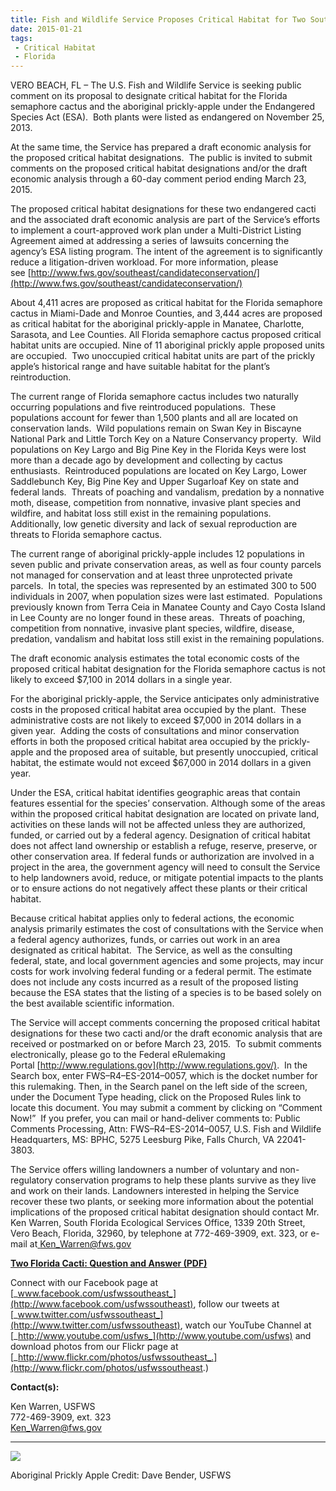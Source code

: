 ```yaml
---
title: Fish and Wildlife Service Proposes Critical Habitat for Two South Florida Cacti
date: 2015-01-21
tags:
 - Critical Habitat
 - Florida
---
```


VERO BEACH, FL – The U.S. Fish and Wildlife Service is seeking public comment on its proposal to designate critical habitat for the Florida semaphore cactus and the aboriginal prickly-apple under the Endangered Species Act (ESA).  Both plants were listed as endangered on November 25, 2013.

At the same time, the Service has prepared a draft economic analysis for the proposed critical habitat designations.  The public is invited to submit comments on the proposed critical habitat designations and/or the draft economic analysis through a 60-day comment period ending March 23, 2015.

The proposed critical habitat designations for these two endangered cacti and the associated draft economic analysis are part of the Service’s efforts to implement a court-approved work plan under a Multi-District Listing Agreement aimed at addressing a series of lawsuits concerning the agency’s ESA listing program. The intent of the agreement is to significantly reduce a litigation-driven workload. For more information, please see [http://www.fws.gov/southeast/candidateconservation/](http://www.fws.gov/southeast/candidateconservation/)

About 4,411 acres are proposed as critical habitat for the Florida semaphore cactus in Miami-Dade and Monroe Counties, and 3,444 acres are proposed as critical habitat for the aboriginal prickly-apple in Manatee, Charlotte, Sarasota, and Lee Counties. All Florida semaphore cactus proposed critical habitat units are occupied. Nine of 11 aboriginal prickly apple proposed units are occupied.  Two unoccupied critical habitat units are part of the prickly apple’s historical range and have suitable habitat for the plant’s reintroduction. 

The current range of Florida semaphore cactus includes two naturally occurring populations and five reintroduced populations.  These populations account for fewer than 1,500 plants and all are located on conservation lands.  Wild populations remain on Swan Key in Biscayne National Park and Little Torch Key on a Nature Conservancy property.  Wild populations on Key Largo and Big Pine Key in the Florida Keys were lost more than a decade ago by development and collecting by cactus enthusiasts.  Reintroduced populations are located on Key Largo, Lower Saddlebunch Key, Big Pine Key and Upper Sugarloaf Key on state and federal lands.  Threats of poaching and vandalism, predation by a nonnative moth, disease, competition from nonnative, invasive plant species and wildfire, and habitat loss still exist in the remaining populations.  Additionally, low genetic diversity and lack of sexual reproduction are threats to Florida semaphore cactus. 

The current range of aboriginal prickly-apple includes 12 populations in seven public and private conservation areas, as well as four county parcels not managed for conservation and at least three unprotected private parcels.  In total, the species was represented by an estimated 300 to 500 individuals in 2007, when population sizes were last estimated.  Populations previously known from Terra Ceia in Manatee County and Cayo Costa Island in Lee County are no longer found in these areas.  Threats of poaching, competition from nonnative, invasive plant species, wildfire, disease, predation, vandalism and habitat loss still exist in the remaining populations.

The draft economic analysis estimates the total economic costs of the proposed critical habitat designation for the Florida semaphore cactus is not likely to exceed $7,100 in 2014 dollars in a single year.

For the aboriginal prickly-apple, the Service anticipates only administrative costs in the proposed critical habitat area occupied by the plant.  These administrative costs are not likely to exceed $7,000 in 2014 dollars in a given year.  Adding the costs of consultations and minor conservation efforts in both the proposed critical habitat area occupied by the prickly-apple and the proposed area of suitable, but presently unoccupied, critical habitat, the estimate would not exceed $67,000 in 2014 dollars in a given year.

Under the ESA, critical habitat identifies geographic areas that contain features essential for the species’ conservation. Although some of the areas within the proposed critical habitat designation are located on private land, activities on these lands will not be affected unless they are authorized, funded, or carried out by a federal agency. Designation of critical habitat does not affect land ownership or establish a refuge, reserve, preserve, or other conservation area. If federal funds or authorization are involved in a project in the area, the government agency will need to consult the Service to help landowners avoid, reduce, or mitigate potential impacts to the plants or to ensure actions do not negatively affect these plants or their critical habitat.

Because critical habitat applies only to federal actions, the economic analysis primarily estimates the cost of consultations with the Service when a federal agency authorizes, funds, or carries out work in an area designated as critical habitat.  The Service, as well as the consulting federal, state, and local government agencies and some projects, may incur costs for work involving federal funding or a federal permit. The estimate does not include any costs incurred as a result of the proposed listing because the ESA states that the listing of a species is to be based solely on the best available scientific information.

The Service will accept comments concerning the proposed critical habitat designations for these two cacti and/or the draft economic analysis that are received or postmarked on or before March 23, 2015.  To submit comments electronically, please go to the Federal eRulemaking Portal [http://www.regulations.gov](http://www.regulations.gov/).  In the Search box, enter FWS–R4–ES-2014–0057, which is the docket number for this rulemaking. Then, in the Search panel on the left side of the screen, under the Document Type heading, click on the Proposed Rules link to locate this document. You may submit a comment by clicking on “Comment Now!”  If you prefer, you can mail or hand-deliver comments to: Public Comments Processing, Attn: FWS–R4–ES-2014–0057, U.S. Fish and Wildlife Headquarters, MS: BPHC, 5275 Leesburg Pike, Falls Church, VA 22041-3803.

The Service offers willing landowners a number of voluntary and non-regulatory conservation programs to help these plants survive as they live and work on their lands. Landowners interested in helping the Service recover these two plants, or seeking more information about the potential implications of the proposed critical habitat designation should contact Mr. Ken Warren, South Florida Ecological Services Office, 1339 20th Street, Vero Beach, Florida, 32960, by telephone at 772-469-3909, ext. 323, or e-mail at[ Ken_Warren@fws.gov](mailto:%20Ken_Warren@fws.gov)

**[Two Florida Cacti: Question and Answer (PDF)](http://www.fws.gov/southeast/news/pdf/TwoFloridaCactiQandAs.pdf)**

Connect with our Facebook page at [_www.facebook.com/usfwssoutheast_](http://www.facebook.com/usfwssoutheast), follow our tweets at [_www.twitter.com/usfwssoutheast_](http://www.twitter.com/usfwssoutheast), watch our YouTube Channel at [_http://www.youtube.com/usfws_](http://www.youtube.com/usfws) and download photos from our Flickr page at [_http://www.flickr.com/photos/usfwssoutheast_.](http://www.flickr.com/photos/usfwssoutheast.)

**Contact(s):**  

Ken Warren, USFWS  
772-469-3909, ext. 323  
[Ken_Warren@fws.gov](mailto:%20Ken_Warren@fws.gov)

* * *

![](images/newsUploads/newsThumbs/newsImageThumb0D87972B-ECED-8B1B-F0CB09073820D55B.jpg)

Aboriginal Prickly Apple Credit: Dave Bender, USFWS  
